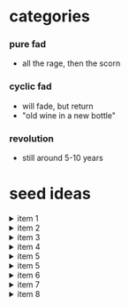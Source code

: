 
# categories

### pure fad
* all the rage, then the scorn
### cyclic fad
* will fade, but return
* "old wine in a new bottle" 
### revolution
* still around 5-10 years

# seed ideas
 
<details><summary>item 1</summary>
<p> static vs dynamic types </p>
</details>
<details><summary>item 2</summary>
<p> VS Code </p>
</details>
<details><summary>item 3</summary>
<p> microservices </p>
</details>
<details><summary>item 4</summary>
<p> functional vs iterative </p>
</details>
<details><summary>item 5</summary>
<p> unit testing </p>
</details>
<details><summary>item 5</summary>
<p> agile </p>
</details>
<details><summary>item 6</summary>
<p> burn-out </p>
</details>
<details><summary>item 7</summary>
<p> Stack Overflow </p>
</details>
<details><summary>item 8</summary>
<p> Github </p>
</details>
